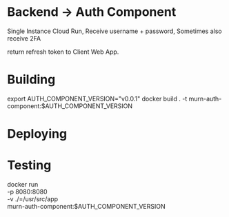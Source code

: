 # Backend -> Auth Component

Single Instance Cloud Run, 
  Receive username + password, 
  Sometimes also receive 2FA

return refresh token to Client Web App.

# Building
export AUTH_COMPONENT_VERSION="v0.0.1"
docker build . -t murn-auth-component:$AUTH_COMPONENT_VERSION

# Deploying

# Testing
docker run \
  -p 8080:8080 \
  -v ./=/usr/src/app \
  murn-auth-component:$AUTH_COMPONENT_VERSION
